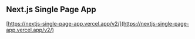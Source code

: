 ## Next.js Single Page App

[https://nextjs-single-page-app.vercel.app/v2/](https://nextjs-single-page-app.vercel.app/v2/)